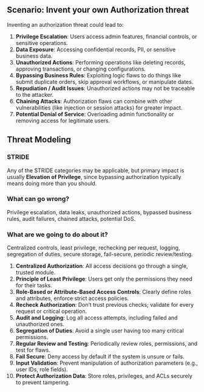 ## Scenario: Invent your own Authorization threat

Inventing an authorization threat could lead to:

1. **Privilege Escalation**: Users access admin features, financial controls, or sensitive operations.
2. **Data Exposure**: Accessing confidential records, PII, or sensitive business data.
3. **Unauthorized Actions**: Performing operations like deleting records, approving transactions, or changing configurations.
4. **Bypassing Business Rules**: Exploiting logic flaws to do things like submit duplicate orders, skip approval workflows, or manipulate dates.
5. **Repudiation / Audit Issues**: Unauthorized actions may not be traceable to the attacker.
6. **Chaining Attacks**: Authorization flaws can combine with other vulnerabilities (like injection or session attacks) for greater impact.
7. **Potential Denial of Service**: Overloading admin functionality or removing access for legitimate users.

## Threat Modeling

### STRIDE

Any of the STRIDE categories may be applicable, but primary impact is usually **Elevation of Privilege**, since bypassing authorization typically means doing more than you should.

### What can go wrong?

Privilege escalation, data leaks, unauthorized actions, bypassed business rules, audit failures, chained attacks, potential DoS.

### What are we going to do about it?

Centralized controls, least privilege, rechecking per request, logging, segregation of duties, secure storage, fail-secure, periodic review/testing.

1. **Centralized Authorization**: All access decisions go through a single, trusted module.
2. **Principle of Least Privilege**: Users get only the permissions they need for their tasks.
3. **Role-Based or Attribute-Based Access Controls**: Clearly define roles and attributes, enforce strict access policies.
4. **Recheck Authorization**: Don’t trust previous checks; validate for every request or critical operation.
5. **Audit and Logging**: Log all access attempts, including failed and unauthorized ones.
6. **Segregation of Duties**: Avoid a single user having too many critical permissions.
7. **Regular Review and Testing**: Periodically review roles, permissions, and test for flaws.
8. **Fail Secure**: Deny access by default if the system is unsure or fails.
9. **Input Validation**: Prevent manipulation of authorization parameters (e.g., user IDs, role fields).
10. **Protect Authorization Data**: Store roles, privileges, and ACLs securely to prevent tampering.